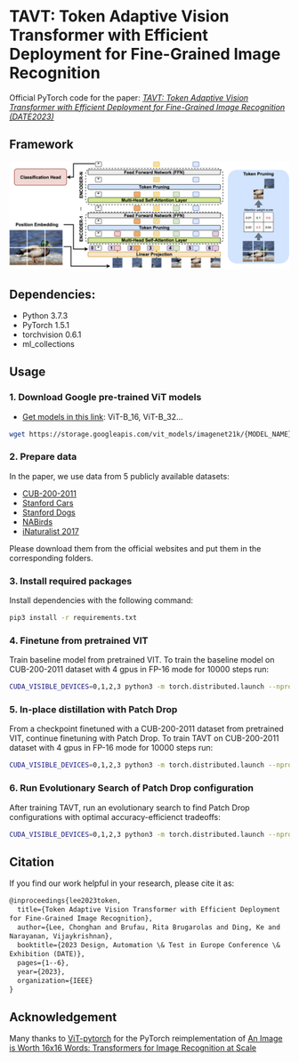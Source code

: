 # TAVT: Token Adaptive Vision Transformer with Efficient Deployment for Fine-Grained Image Recognition

Official PyTorch code for the paper:  [*TAVT: Token Adaptive Vision Transformer with Efficient Deployment for Fine-Grained Image Recognition (DATE2023)*](https://ieeexplore.ieee.org/document/10137239)  



## Framework

![](./TAVT.png)

## Dependencies:
+ Python 3.7.3
+ PyTorch 1.5.1
+ torchvision 0.6.1
+ ml_collections

## Usage
### 1. Download Google pre-trained ViT models

* [Get models in this link](https://console.cloud.google.com/storage/vit_models/): ViT-B_16, ViT-B_32...
```bash
wget https://storage.googleapis.com/vit_models/imagenet21k/{MODEL_NAME}.npz
```

### 2. Prepare data

In the paper, we use data from 5 publicly available datasets:

+ [CUB-200-2011](http://www.vision.caltech.edu/visipedia/CUB-200-2011.html)
+ [Stanford Cars](https://www.kaggle.com/datasets/jessicali9530/stanford-cars-dataset)
+ [Stanford Dogs](http://vision.stanford.edu/aditya86/ImageNetDogs/)
+ [NABirds](http://dl.allaboutbirds.org/nabirds)
+ [iNaturalist 2017](https://github.com/visipedia/inat_comp/tree/master/2017)

Please download them from the official websites and put them in the corresponding folders.

### 3. Install required packages

Install dependencies with the following command:

```bash
pip3 install -r requirements.txt
```

### 4. Finetune from pretrained VIT

Train baseline model from pretrained VIT. To train the baseline model on CUB-200-2011 dataset with 4 gpus in FP-16 mode for 10000 steps run:

```bash
CUDA_VISIBLE_DEVICES=0,1,2,3 python3 -m torch.distributed.launch --nproc_per_node=4 train.py --dataset CUB_200_2011 --num_steps 10000 --fp16 --name CUB_VIT_baseline
```

### 5. In-place distillation with Patch Drop

From a checkpoint finetuned with a CUB-200-2011 dataset from pretrained VIT, continue finetuning with Patch Drop. To train TAVT on CUB-200-2011 dataset with 4 gpus in FP-16 mode for 10000 steps run:


```bash
CUDA_VISIBLE_DEVICES=0,1,2,3 python3 -m torch.distributed.launch --nproc_per_node=4 train.py --dataset CUB_200_2011 --num_steps 10000 --fp16 --name CUB_VIT_adaptive --pretrained_model ./output/CUB_VIT_baseline_checkpoint.bin --do_distil
```

### 6. Run Evolutionary Search of Patch Drop configuration

After training TAVT, run an evolutionary search to find Patch Drop configurations with optimal accuracy-efficienct tradeoffs:
```bash
CUDA_VISIBLE_DEVICES=0,1,2,3 python3 -m torch.distributed.launch --nproc_per_node=4 train.py --dataset CUB_200_2011 --fp16 --name CUB_VIT_adaptive --do_search --max_seq_length 785 --pretrained_model ./output/CUB_VIT_adaptive_checkpoint.bin --eval_batch_size 16
```

## Citation

If you find our work helpful in your research, please cite it as:

```
@inproceedings{lee2023token,
  title={Token Adaptive Vision Transformer with Efficient Deployment for Fine-Grained Image Recognition},
  author={Lee, Chonghan and Brufau, Rita Brugarolas and Ding, Ke and Narayanan, Vijaykrishnan},
  booktitle={2023 Design, Automation \& Test in Europe Conference \& Exhibition (DATE)},
  pages={1--6},
  year={2023},
  organization={IEEE}
}
```

## Acknowledgement

Many thanks to [ViT-pytorch](https://github.com/jeonsworld/ViT-pytorch) for the PyTorch reimplementation of [An Image is Worth 16x16 Words: Transformers for Image Recognition at Scale](https://arxiv.org/abs/2010.11929)